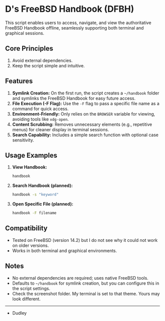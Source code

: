 # D's FreeBSD Handbook (DFBH)

This script enables users to access, navigate, and view the authoritative FreeBSD Handbook offline, seamlessly supporting both terminal and graphical sessions.

## Core Principles
1. Avoid external dependencies.
2. Keep the script simple and intuitive.

## Features
1. **Symlink Creation:** On the first run, the script creates a `~/handbook` folder and symlinks the FreeBSD Handbook for easy future access.
2. **File Execution (-F Flag):** Use the `-F` flag to pass a specific file name as a command for quick access.
3. **Environment-Friendly:** Only relies on the `BROWSER` variable for viewing, avoiding tools like `xdg-open`.
4. **Content Scrubbing:** Removes unnecessary elements (e.g., repetitive menus) for cleaner display in terminal sessions.
5. **Search Capability:** Includes a simple search function with optional case sensitivity.

## Usage Examples
1. **View Handbook:**
   ```sh
   handbook
   ```
2. **Search Handbook (planned):** 
   ```sh
   handbook -s "keyword"
   ```
3. **Open Specific File (planned):**
   ```sh
   handbook -F filename
   ```

## Compatibility
- Tested on FreeBSD (version 14.2) but I do not see why it could not work on older versions.
- Works in both terminal and graphical environments.

## Notes
- No external dependencies are required; uses native FreeBSD tools.
- Defaults to `~/handbook` for symlink creation, but you can configure this in the script settings.
- Check the screenshot folder. My terminal is set to that theme. Yours may look different.

--- 

- Dudley